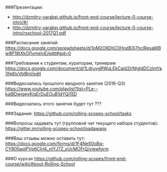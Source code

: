 ###Презентации:
* http://dzmitry-varabei.github.io/front-end-course/lecture-0-course-intro/#/
* http://dzmitry-varabei.github.io/front-end-course/lecture-0-course-intro/rsschool-2017Q1.pdf

###Расписание занятий:
https://docs.google.com/spreadsheets/d/1oM2O8DtjC0HodB3j7hcIResaWBw8P18tXkOl1ymelvE/edit#gid=0

###Требования к студентам, кураторам, тренерам
https://docs.google.com/document/d/1LdruvgRWuLEkCald2lrNlgIdDCzImYa3fe6IxVblBnI/edit

###Видеозапись прошлого вводного занятия (2016-Q3)
https://www.youtube.com/playlist?list=PLe--kalBDwjgeyKiqErDuEOuB1dYQi15D

###Видеозапись этого занятия будет тут
???

###Задания: 
https://github.com/rolling-scopes-school/tasks

###Вопросы задавать тут (групповой чат текущего набора студентов):
https://gitter.im/rolling-scopes-school/padawans

###Ваш отзывы можно оставить тут:
https://docs.google.com/forms/d/1F4NeS0oBq-CY805aqiPVp6CIrl4_nIYJ7Z_vUcMOFrQ/viewform

###О курсах
https://github.com/rolling-scopes/front-end-course/wiki/About-Rolling-School